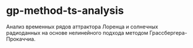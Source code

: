 # gp-method-ts-analysis
Анализ временных рядов аттрактора Лоренца и солнечных радиоданных на основе нелинейного подхода методом Грассбергера-Прокаччиа.
